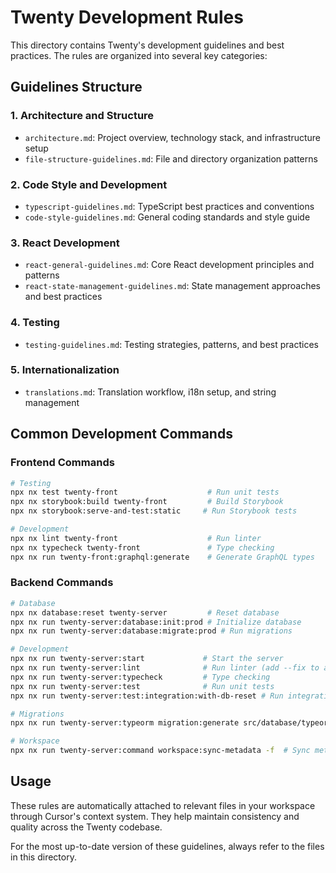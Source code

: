 # Twenty Development Rules

This directory contains Twenty's development guidelines and best practices. The rules are organized into several key categories:

## Guidelines Structure

### 1. Architecture and Structure
- `architecture.md`: Project overview, technology stack, and infrastructure setup
- `file-structure-guidelines.md`: File and directory organization patterns

### 2. Code Style and Development
- `typescript-guidelines.md`: TypeScript best practices and conventions
- `code-style-guidelines.md`: General coding standards and style guide

### 3. React Development
- `react-general-guidelines.md`: Core React development principles and patterns
- `react-state-management-guidelines.md`: State management approaches and best practices

### 4. Testing
- `testing-guidelines.md`: Testing strategies, patterns, and best practices

### 5. Internationalization
- `translations.md`: Translation workflow, i18n setup, and string management

## Common Development Commands

### Frontend Commands
```bash
# Testing
npx nx test twenty-front                    # Run unit tests
npx nx storybook:build twenty-front         # Build Storybook
npx nx storybook:serve-and-test:static     # Run Storybook tests

# Development
npx nx lint twenty-front                    # Run linter
npx nx typecheck twenty-front               # Type checking
npx nx run twenty-front:graphql:generate    # Generate GraphQL types
```

### Backend Commands
```bash
# Database
npx nx database:reset twenty-server         # Reset database
npx nx run twenty-server:database:init:prod # Initialize database
npx nx run twenty-server:database:migrate:prod # Run migrations

# Development
npx nx run twenty-server:start             # Start the server
npx nx run twenty-server:lint              # Run linter (add --fix to auto-fix)
npx nx run twenty-server:typecheck         # Type checking
npx nx run twenty-server:test              # Run unit tests
npx nx run twenty-server:test:integration:with-db-reset # Run integration tests

# Migrations
npx nx run twenty-server:typeorm migration:generate src/database/typeorm/core/migrations/[name] -d src/database/typeorm/core/core.datasource.ts

# Workspace
npx nx run twenty-server:command workspace:sync-metadata -f  # Sync metadata
```

## Usage

These rules are automatically attached to relevant files in your workspace through Cursor's context system. They help maintain consistency and quality across the Twenty codebase.

For the most up-to-date version of these guidelines, always refer to the files in this directory. 